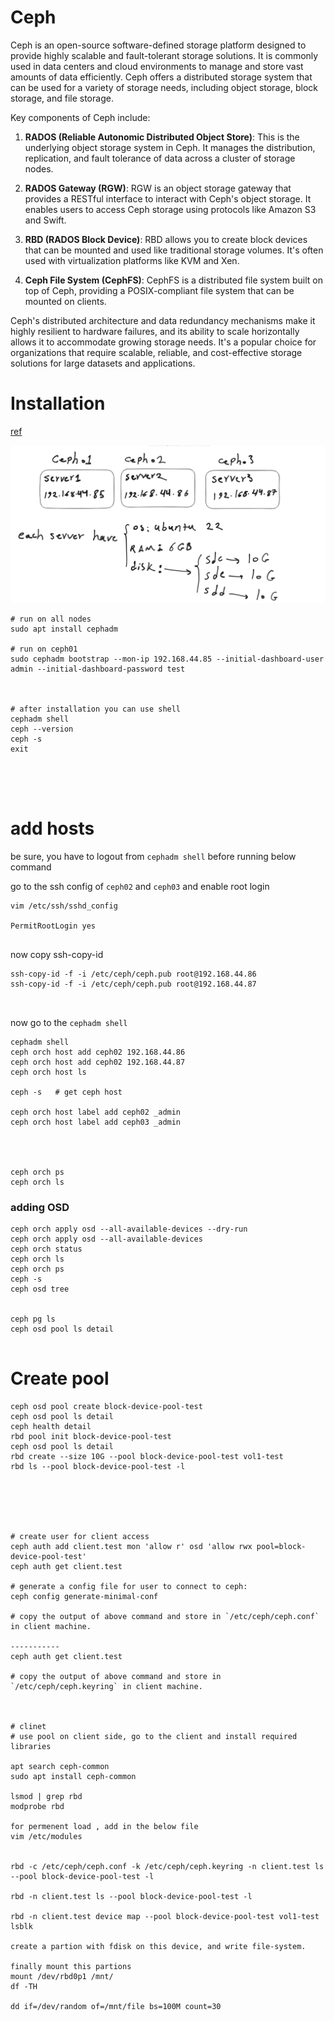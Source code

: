 # Ceph
Ceph is an open-source software-defined storage platform designed to provide highly scalable and fault-tolerant storage solutions. It is commonly used in data centers and cloud environments to manage and store vast amounts of data efficiently. Ceph offers a distributed storage system that can be used for a variety of storage needs, including object storage, block storage, and file storage.

Key components of Ceph include:

1. **RADOS (Reliable Autonomic Distributed Object Store)**: This is the underlying object storage system in Ceph. It manages the distribution, replication, and fault tolerance of data across a cluster of storage nodes.

2. **RADOS Gateway (RGW)**: RGW is an object storage gateway that provides a RESTful interface to interact with Ceph's object storage. It enables users to access Ceph storage using protocols like Amazon S3 and Swift.

3. **RBD (RADOS Block Device)**: RBD allows you to create block devices that can be mounted and used like traditional storage volumes. It's often used with virtualization platforms like KVM and Xen.

4. **Ceph File System (CephFS)**: CephFS is a distributed file system built on top of Ceph, providing a POSIX-compliant file system that can be mounted on clients.

Ceph's distributed architecture and data redundancy mechanisms make it highly resilient to hardware failures, and its ability to scale horizontally allows it to accommodate growing storage needs. It's a popular choice for organizations that require scalable, reliable, and cost-effective storage solutions for large datasets and applications.

# Installation
[ref](https://docs.ceph.com/en/latest/cephadm/install/#cephadm-deploying-new-cluster)

![img](img/1.png)

```
# run on all nodes
sudo apt install cephadm

# run on ceph01
sudo cephadm bootstrap --mon-ip 192.168.44.85 --initial-dashboard-user admin --initial-dashboard-password test



# after installation you can use shell
cephadm shell
ceph --version
ceph -s
exit





```


# add hosts
be sure, you have to logout from `cephadm shell` before running below command

go to the ssh config of `ceph02` and `ceph03` and enable root login
```
vim /etc/ssh/sshd_config

PermitRootLogin yes


```

now copy ssh-copy-id 

```
ssh-copy-id -f -i /etc/ceph/ceph.pub root@192.168.44.86
ssh-copy-id -f -i /etc/ceph/ceph.pub root@192.168.44.87



```

now go to the `cephadm shell`

```
cephadm shell
ceph orch host add ceph02 192.168.44.86
ceph orch host add ceph02 192.168.44.87
ceph orch host ls

ceph -s   # get ceph host

ceph orch host label add ceph02 _admin
ceph orch host label add ceph03 _admin




ceph orch ps
ceph orch ls

```




### adding OSD

```
ceph orch apply osd --all-available-devices --dry-run
ceph orch apply osd --all-available-devices
ceph orch status
ceph orch ls
ceph orch ps
ceph -s
ceph osd tree


ceph pg ls
ceph osd pool ls detail


```


# Create pool

```
ceph osd pool create block-device-pool-test
ceph osd pool ls detail
ceph health detail
rbd pool init block-device-pool-test
ceph osd pool ls detail
rbd create --size 10G --pool block-device-pool-test vol1-test
rbd ls --pool block-device-pool-test -l






# create user for client access
ceph auth add client.test mon 'allow r' osd 'allow rwx pool=block-device-pool-test'
ceph auth get client.test

# generate a config file for user to connect to ceph:
ceph config generate-minimal-conf

# copy the output of above command and store in `/etc/ceph/ceph.conf` in client machine.

-----------
ceph auth get client.test

# copy the output of above command and store in `/etc/ceph/ceph.keyring` in client machine.



# clinet
# use pool on client side, go to the client and install required libraries

apt search ceph-common
sudo apt install ceph-common

lsmod | grep rbd
modprobe rbd

for permenent load , add in the below file
vim /etc/modules


rbd -c /etc/ceph/ceph.conf -k /etc/ceph/ceph.keyring -n client.test ls --pool block-device-pool-test -l

rbd -n client.test ls --pool block-device-pool-test -l

rbd -n client.test device map --pool block-device-pool-test vol1-test
lsblk

create a partion with fdisk on this device, and write file-system.

finally mount this partions
mount /dev/rbd0p1 /mnt/
df -TH

dd if=/dev/random of=/mnt/file bs=100M count=30

```